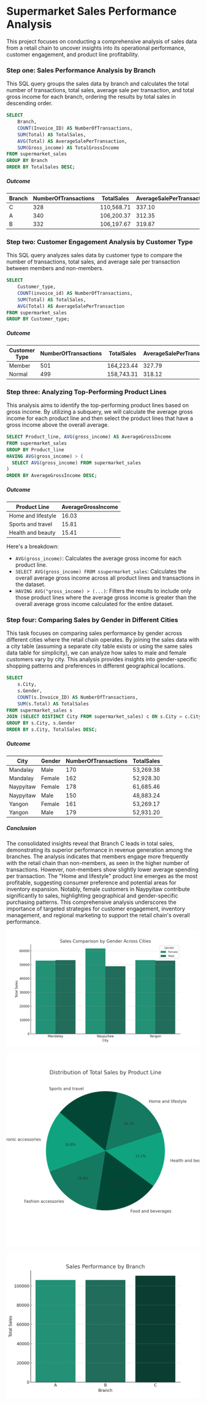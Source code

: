 # Supermarket Sales Performance Analysis

This project focuses on conducting a comprehensive analysis of sales data from a retail chain to uncover insights into its operational performance, customer engagement, and product line profitability.

### Step one: Sales Performance Analysis by Branch
This SQL query groups the sales data by branch and calculates the total number of transactions, total sales, average sale per transaction, and total gross income for each branch, ordering the results by total sales in descending order. 

```sql
SELECT 
    Branch,
    COUNT(Invoice_ID) AS NumberOfTransactions,
    SUM(Total) AS TotalSales,
    AVG(Total) AS AverageSalePerTransaction,
    SUM(Gross_income) AS TotalGrossIncome
FROM supermarket_sales
GROUP BY Branch
ORDER BY TotalSales DESC;
```

##### Outcome

| Branch | NumberOfTransactions | TotalSales  | AverageSalePerTransaction | TotalGrossIncome |
|--------|----------------------|-------------|---------------------------|------------------|
| C      | 328                  | 110,568.71  | 337.10                    | 5,265.18         |
| A      | 340                  | 106,200.37  | 312.35                    | 5,057.16         |
| B      | 332                  | 106,197.67  | 319.87                    | 5,057.03         |


### Step two: Customer Engagement Analysis by Customer Type
This SQL query analyzes sales data by customer type to compare the number of transactions, total sales, and average sale per transaction between members and non-members.

```sql
SELECT 
    Customer_type,
    COUNT(invoice_id) AS NumberOfTransactions,
    SUM(Total) AS TotalSales,
    AVG(Total) AS AverageSalePerTransaction
FROM supermarket_sales
GROUP BY Customer_type;
```


##### Outcome

| Customer Type | NumberOfTransactions | TotalSales  | AverageSalePerTransaction |
|---------------|----------------------|-------------|---------------------------|
| Member        | 501                  | 164,223.44  | 327.79                    |
| Normal        | 499                  | 158,743.31  | 318.12                    |

### Step three: Analyzing Top-Performing Product Lines
This analysis aims to identify the top-performing product lines based on gross income. By utilizing a subquery, we will calculate the average gross income for each product line and then select the product lines that have a gross income above the overall average.


```sql
SELECT Product_line, AVG(gross_income) AS AverageGrossIncome
FROM supermarket_sales
GROUP BY Product_line
HAVING AVG(gross_income) > (
  SELECT AVG(gross_income) FROM supermarket_sales
)
ORDER BY AverageGrossIncome DESC;
```
##### Outcome


| Product Line        | AverageGrossIncome |
|---------------------|--------------------|
| Home and lifestyle  | 16.03              |
| Sports and travel   | 15.81              |
| Health and beauty   | 15.41              |

Here's a breakdown:

- `AVG(gross_income)`: Calculates the average gross income for each product line.
- `SELECT AVG(gross_income) FROM ssupermarket_sales`: Calculates the overall average gross income across all product lines and transactions in the dataset.
- `HAVING AVG("gross_income) > (...)`: Filters the results to include only those product lines where the average gross income is greater than the overall average gross income calculated for the entire dataset.


### Step four: Comparing Sales by Gender in Different Cities
This task focuses on comparing sales performance by gender across different cities where the retail chain operates. By joining the sales data with a city table (assuming a separate city table exists or using the same sales data table for simplicity), we can analyze how sales to male and female customers vary by city. This analysis provides insights into gender-specific shopping patterns and preferences in different geographical locations.

```sql
SELECT 
    s.City, 
    s.Gender, 
    COUNT(s.Invoice_ID) AS NumberOfTransactions,
    SUM(s.Total) AS TotalSales
FROM supermarket_sales s
JOIN (SELECT DISTINCT City FROM supermarket_sales) c ON s.City = c.City
GROUP BY s.City, s.Gender
ORDER BY s.City, TotalSales DESC;
```
##### Outcome

| City       | Gender | NumberOfTransactions | TotalSales  |
|------------|--------|----------------------|-------------|
| Mandalay   | Male   | 170                  | 53,269.38   |
| Mandalay   | Female | 162                  | 52,928.30   |
| Naypyitaw  | Female | 178                  | 61,685.46   |
| Naypyitaw  | Male   | 150                  | 48,883.24   |
| Yangon     | Female | 161                  | 53,269.17   |
| Yangon     | Male   | 179                  | 52,931.20   |


##### Conclusion
The consolidated insights reveal that Branch C leads in total sales, demonstrating its superior performance in revenue generation among the branches. The analysis indicates that members engage more frequently with the retail chain than non-members, as seen in the higher number of transactions. However, non-members show slightly lower average spending per transaction. The "Home and lifestyle" product line emerges as the most profitable, suggesting consumer preference and potential areas for inventory expansion. Notably, female customers in Naypyitaw contribute significantly to sales, highlighting geographical and gender-specific purchasing patterns. This comprehensive analysis underscores the importance of targeted strategies for customer engagement, inventory management, and regional marketing to support the retail chain's overall performance.

![Sales Comparison by Gender Across Cities](https://raw.githubusercontent.com/Baharkeen/sales-performance-analysis/main/assets/sales_comparison_by_gender_across_cities.png?raw=True)

![Sales Distribution by Product Line](https://github.com/Baharkeen/sales-performance-analysis/blob/main/assets/sales_distribution_by_product_line.png?raw=True)

![Sales Performance by Branch](https://github.com/Baharkeen/sales-performance-analysis/blob/main/assets/sales_performance_by_branch.png?raw=True)